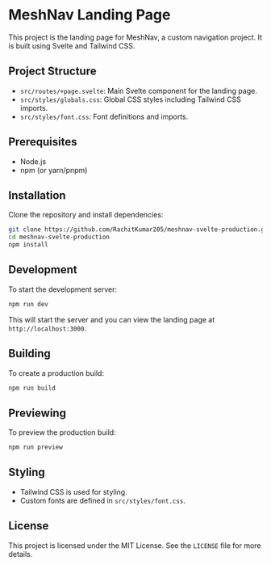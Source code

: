 # MeshNav Landing Page

This project is the landing page for MeshNav, a custom navigation project. It is built using Svelte and Tailwind CSS.

## Project Structure

- `src/routes/+page.svelte`: Main Svelte component for the landing page.
- `src/styles/globals.css`: Global CSS styles including Tailwind CSS imports.
- `src/styles/font.css`: Font definitions and imports.

## Prerequisites

- Node.js
- npm (or yarn/pnpm)

## Installation

Clone the repository and install dependencies:

```bash
git clone https://github.com/RachitKumar205/meshnav-svelte-production.git
cd meshnav-svelte-production
npm install
```

## Development

To start the development server:

```bash
npm run dev
```

This will start the server and you can view the landing page at `http://localhost:3000`.

## Building

To create a production build:

```bash
npm run build
```

## Previewing

To preview the production build:

```bash
npm run preview
```

## Styling

- Tailwind CSS is used for styling.
- Custom fonts are defined in `src/styles/font.css`.

## License

This project is licensed under the MIT License. See the `LICENSE` file for more details.

